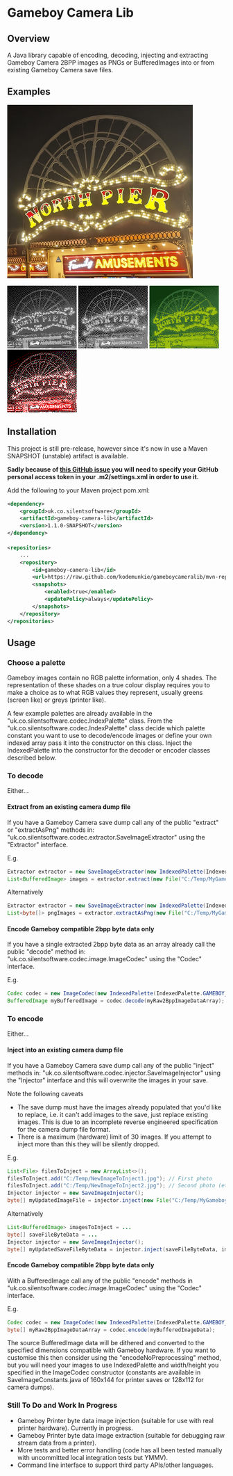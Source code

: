 # Gameboy Camera Lib

## Overview
A Java library capable of encoding, decoding, injecting and extracting Gameboy Camera 2BPP images as PNGs or BufferedImages into or from existing Gameboy Camera save files.

## Examples

![Original photo](assets/pier.png) 

![Even distribution palette encoding](assets/even-dist-palette.png) ![GB Dump palette encoding](assets/gb-dump-palette.png) ![LCD palette encoding](assets/lcd-palette.png) ![Custom palette encoding](assets/custom-palette.png)

## Installation
This project is still pre-release, however since it's now in use a Maven SNAPSHOT (unstable) artifact is available.

**Sadly because of [this GitHub issue](https://github.com/orgs/community/discussions/26634)
you will need to specify your GitHub personal access token in your .m2/settings.xml in order to use it.**

Add the following to your Maven project pom.xml:
```xml
<dependency>
    <groupId>uk.co.silentsoftware</groupId>
    <artifactId>gameboy-camera-lib</artifactId>
    <version>1.1.0-SNAPSHOT</version>
</dependency>

<repositories>
    ...
    <repository>
        <id>gameboy-camera-lib</id>
        <url>https://raw.github.com/kodemunkie/gameboycameralib/mvn-repo/</url>
        <snapshots>
            <enabled>true</enabled>
            <updatePolicy>always</updatePolicy>
        </snapshots>
    </repository>
</repositories>
```
## Usage

### Choose a palette
Gameboy images contain no RGB palette information, only 4 shades. The representation of these shades
on a true colour display requires you to make a choice as to what RGB values they represent, usually greens 
(screen like) or greys (printer like). 

A few example palettes are already available in the "uk.co.silentsoftware.codec.IndexPalette" class.
From the "uk.co.silentsoftware.codec.IndexPalette" class decide which palette constant you want to
use to decode/encode images or define your own indexed array pass it into the constructor on this class.
Inject the IndexedPalette into the constructor for the decoder or encoder classes described below.

### To decode

Either...

#### Extract from an existing camera dump file

If you have a Gameboy Camera save dump call any of the public "extract" or "extractAsPng" methods in:
"uk.co.silentsoftware.codec.extractor.SaveImageExtractor" using the "Extractor" interface.

E.g.
```java
Extractor extractor = new SaveImageExtractor(new IndexedPalette(IndexedPalette.EVEN_DIST_PALETTE));
List<BufferedImage> images = extractor.extract(new File("C:/Temp/MyGameboyImageSaveFile.sav"));
```
Alternatively
```java
Extractor extractor = new SaveImageExtractor(new IndexedPalette(IndexedPalette.EVEN_DIST_PALETTE));
List<byte[]> pngImages = extractor.extractAsPng(new File("C:/Temp/MyGameboyImageSaveFile.sav"));
```

#### Encode Gameboy compatible 2bpp byte data only

If you have a single extracted 2bpp byte data as an array already call the public "decode" method in:
"uk.co.silentsoftware.codec.image.ImageCodec" using the "Codec" interface.

E.g.
```java
Codec codec = new ImageCodec(new IndexedPalette(IndexedPalette.GAMEBOY_LCD_PALETTE), SaveImageConstants.IMAGE_WIDTH, SaveImageConstants.IMAGE_HEIGHT)
BufferedImage myBufferedImage = codec.decode(myRaw2BppImageDataArray);
```

### To encode

Either...

#### Inject into an existing camera dump file

If you have a Gameboy Camera save dump call any of the public "inject" methods in: "uk.co.silentsoftware.codec.injector.SaveImageInjector" using the "Injector" interface
and this will overwrite the images in your save. 

Note the following caveats
- The save dump must have the images already populated that you'd like to replace, i.e. it can't add images to the save, just replace existing images. This is due to an incomplete reverse engineered specification for the camera dump file format.
- There is a maximum (hardware) limit of 30 images. If you attempt to inject more than this they will be silently dropped.

E.g.
```java
List<File> filesToInject = new ArrayList<>();
filesToInject.add("C:/Temp/NewImageToInject1.jpg"); // First photo
filesToInject.add("C:/Temp/NewImageToInject2.jpg"); // Second photo (etc).
Injector injector = new SaveImageInjector();
byte[] myUpdatedImageFile = injector.inject(new File("C:/Temp/MyGameboyImageSaveFile.sav"), filesToInject);
```
Alternatively
```java
List<BufferedImage> imagesToInject = ...
byte[] saveFileByteData = ...
Injector injector = new SaveImageInjector();
byte[] myUpdatedSaveFileByteData = injector.inject(saveFileByteData, imagesToInject);
```

#### Encode Gameboy compatible 2bpp byte data only

With a BufferedImage call any of the public "encode" methods in
"uk.co.silentsoftware.codec.image.ImageCodec" using the "Codec" interface.

E.g.
```java
Codec codec = new ImageCodec(new IndexedPalette(IndexedPalette.GAMEBOY_LCD_PALETTE), SaveImageConstants.IMAGE_WIDTH, SaveImageConstants.IMAGE_HEIGHT)
byte[] myRaw2BppImageDataArray = codec.encode(myBufferedImageData);
```

The source BufferedImage data will be dithered and converted to the specified dimensions compatible with Gameboy hardware. 
If you want to customise this then consider using the "encodeNoPreprocessing" method, but you will need your images to use IndexedPalette and width/height you 
specified in the ImageCodec constructor (constants are available in SaveImageConstants.java of 160x144 for printer saves 
or 128x112 for camera dumps).

### Still To Do and Work In Progress

- Gameboy Printer byte data image injection (suitable for use with real printer hardware). Currently in progress.
- Gameboy Printer byte data image extraction (suitable for debugging raw stream data from a printer).
- More tests and better error handling (code has all been tested manually with uncommitted local integration tests but YMMV).
- Command line interface to support third party APIs/other languages.
